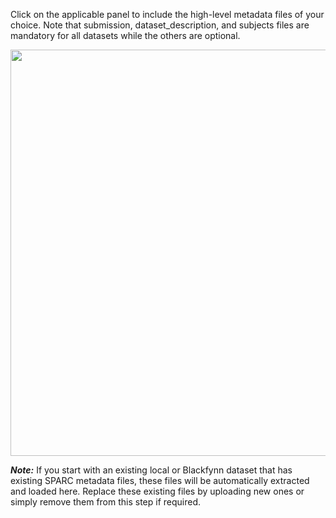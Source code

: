 Click on the applicable panel to include the high-level metadata files of your choice. Note that submission, dataset_description, and subjects files are mandatory for all datasets while the others are optional. 

<p align="center">
 <img src="https://github.com/bvhpatel/SODA/raw/master/docs/documentation/Organize-dataset/organize-step4-metadata-files.gif" width="650">
</p>

_**Note:**_ If you start with an existing local or Blackfynn dataset that has existing SPARC metadata files, these files will be automatically extracted and loaded here. Replace these existing files by uploading new ones or simply remove them from this step if required.  